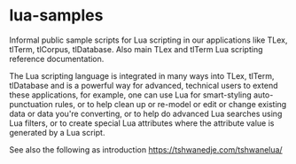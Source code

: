 # lua-samples

Informal public sample scripts for Lua scripting in our applications like TLex, tlTerm, tlCorpus, tlDatabase. Also main TLex and tlTerm Lua scripting reference documentation.

The Lua scripting language is integrated in many ways into TLex, tlTerm, tlDatabase and is a powerful way for advanced, technical users to extend these applications, for example, one can use Lua for smart-styling auto-punctuation rules, or to help clean up or re-model or edit or change existing data or data you're converting, or to help do advanced Lua searches using Lua filters, or to create special Lua attributes where the attribute value is generated by a Lua script.

See also the following as introduction https://tshwanedje.com/tshwanelua/

